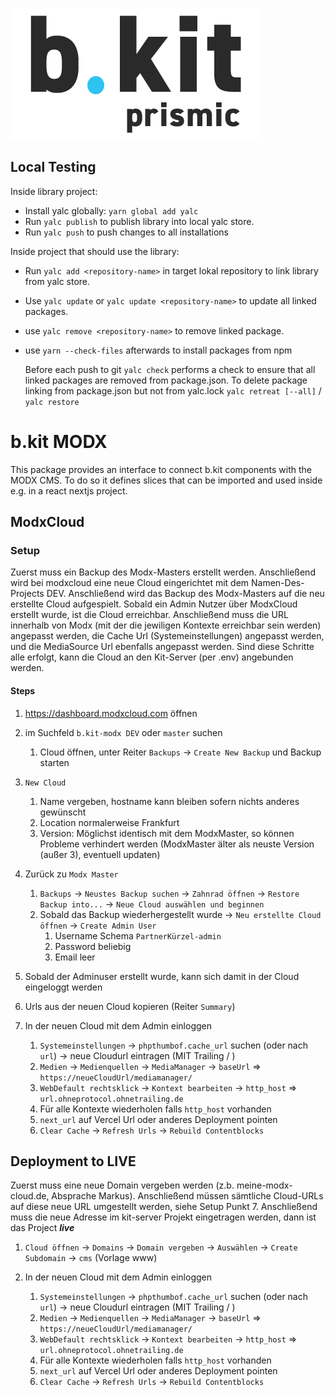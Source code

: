 ![b.kit logo](./public/bkit-prismic-logo_small.png)



## Local Testing

Inside library project:

-   Install yalc globally: `yarn global add yalc`
-   Run `yalc publish` to publish library into local yalc store.
-   Run `yalc push` to push changes to all installations

Inside project that should use the library:

-   Run `yalc add <repository-name>` in target lokal repository to link library from yalc store.
-   Use `yalc update` or `yalc update <repository-name>` to update all linked packages.
-   use `yalc remove <repository-name>` to remove linked package.
-   use `yarn --check-files` afterwards to install packages from npm

    Before each push to git `yalc check` performs a check to ensure that all linked packages are removed from package.json. To delete package linking from package.json but not from yalc.lock `yalc retreat [--all]` / `yalc restore`




# b.kit MODX

This package provides an interface to connect b.kit components with the MODX CMS. To do so it defines slices that can be imported and used inside e.g. in a react nextjs project.

## ModxCloud
### Setup

Zuerst muss ein Backup des Modx-Masters erstellt werden. Anschließend wird bei modxcloud eine neue Cloud eingerichtet mit dem Namen-Des-Projects DEV. Anschließend wird das Backup des Modx-Masters auf die neu erstellte Cloud aufgespielt. Sobald ein Admin Nutzer über ModxCloud erstellt wurde, ist die Cloud erreichbar.
Anschließend muss die URL innerhalb von Modx (mit der die jewiligen Kontexte erreichbar sein werden) angepasst werden, die Cache Url (Systemeinstellungen) angepasst werden, und die MediaSource Url ebenfalls angepasst werden. Sind diese Schritte alle erfolgt, kann die Cloud an den Kit-Server (per .env) angebunden werden.

#### Steps
1. https://dashboard.modxcloud.com öffnen

2. im Suchfeld `b.kit-modx DEV` oder `master` suchen
   1. Cloud öffnen, unter Reiter `Backups` -> `Create New Backup` und Backup starten

3. `New Cloud`
   1. Name vergeben, hostname kann bleiben sofern nichts anderes gewünscht
   2. Location normalerweise Frankfurt
   3. Version: Möglichst identisch mit dem ModxMaster, so können Probleme verhindert werden (ModxMaster älter als neuste Version (außer 3), eventuell updaten)

4. Zurück zu `Modx Master`
   1. `Backups` -> `Neustes Backup suchen` -> `Zahnrad öffnen` -> `Restore Backup into...` -> `Neue Cloud auswählen und beginnen`
   2. Sobald das Backup wiederhergestellt wurde -> `Neu erstellte Cloud öffnen` -> `Create Admin User`
      1. Username Schema `PartnerKürzel-admin`
      2. Password beliebig
      3. Email leer

5. Sobald der Adminuser erstellt wurde, kann sich damit in der Cloud eingeloggt werden

6. Urls aus der neuen Cloud kopieren (Reiter `Summary`)

7. In der neuen Cloud mit dem Admin einloggen
   1. `Systemeinstellungen` -> `phpthumbof.cache_url` suchen (oder nach `url`) -> neue Cloudurl eintragen (MIT Trailing / )
   2. `Medien` -> `Medienquellen` -> `MediaManager` -> `baseUrl` => `https://neueCloudUrl/mediamanager/`
   3. `WebDefault rechtsklick` -> `Kontext bearbeiten` -> `http_host` => `url.ohneprotocol.ohnetrailing.de`
   4. Für alle Kontexte wiederholen falls `http_host` vorhanden
   5. `next_url` auf Vercel Url oder anderes Deployment pointen
   6. `Clear Cache` -> `Refresh Urls` -> `Rebuild Contentblocks`


## Deployment to LIVE
Zuerst muss eine neue Domain vergeben werden (z.b. meine-modx-cloud.de, Absprache Markus). Anschließend müssen sämtliche Cloud-URLs auf diese neue URL umgestellt werden, siehe Setup Punkt 7. Anschließend muss die neue Adresse im kit-server Projekt eingetragen werden, dann ist das Project ***live***

1. `Cloud öffnen` -> `Domains` -> `Domain vergeben` -> `Auswählen` -> `Create Subdomain` -> `cms` (Vorlage www)

2. In der neuen Cloud mit dem Admin einloggen
   1. `Systemeinstellungen` -> `phpthumbof.cache_url` suchen (oder nach `url`) -> neue Cloudurl eintragen (MIT Trailing / )
   2. `Medien` -> `Medienquellen` -> `MediaManager` -> `baseUrl` => `https://neueCloudUrl/mediamanager/`
   3. `WebDefault rechtsklick` -> `Kontext bearbeiten` -> `http_host` => `url.ohneprotocol.ohnetrailing.de`
   4. Für alle Kontexte wiederholen falls `http_host` vorhanden
   5. `next_url` auf Vercel Url oder anderes Deployment pointen
   6. `Clear Cache` -> `Refresh Urls` -> `Rebuild Contentblocks`




